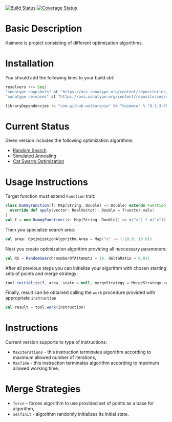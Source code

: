 [![Build Status](https://travis-ci.org/wol4aravio/Kaimere.svg?branch=master)](https://travis-ci.org/wol4aravio/Kaimere.svg?branch=master)
[![Coverage Status](https://coveralls.io/repos/github/wol4aravio/Kaimere/badge.svg?branch=master&pony=1)](https://coveralls.io/github/wol4aravio/Kaimere?branch=master&service=github)

# Basic Description
Kaimere is project consisting of different optimization algorithms.

# Installation

You should add the following lines to your build.sbt:

```scala
resolvers ++= Seq(
"sonatype snapshots" at "https://oss.sonatype.org/content/repositories/snapshots",
"sonatype releases" at "https://oss.sonatype.org/content/repositories/releases")

libraryDependencies += "com.github.wol4aravio" %% "kaimere" % "0.3.3-SNAPSHOT"
```
# Current Status
Given version includes the following optimization algorithms:
* [Random Search](https://en.wikipedia.org/wiki/Random_search)
* [Simulated Annealing](https://en.wikipedia.org/wiki/Simulated_annealing)
* [Cat Swarm Optimization](https://www.researchgate.net/publication/221419703_Cat_Swarm_Optimization)

# Usage Instructions
Target function must extend `Function` trait:
```scala
class DummyFunction(f: Map[String, Double] => Double) extends Function {
  override def apply(vector: RealVector): Double = f(vector.vals)
}
val f = new DummyFunction((v: Map[String, Double]) => v("x") * v("x"))
```

Then you specialize search area:
```scala
val area: OptimizationAlgorithm.Area = Map("x" -> (-10.0, 10.0))
```

Next you create optimization algorithm providing all neccessary parameters:
```scala
val RS = RandomSearch(numberOfAttempts = 10, deltaRatio = 0.01)
```

After all previous steps you can initialize your algorithm with chosen starting sets of points and merge strategy:
```scala
tool.initialize(f, area, state = null, mergeStrategy = MergeStrategy.selfInit)
```

Finally, result can be obtained calling the `work` procedure provided with appropriate `instruction`
```scala
val result = tool.work(instruction)
```

# Instructions
Current version supports to type of instructions:
* `MaxIterations` - this instruction terminates algorithm according to maximum allowed number of iterations,
* `MaxTime` - this instruction terminates algorithm according to maximum allowed working time. 

# Merge Strategies
* `force` - forces algorithm to use provided set of points as a base for algorithm,
* `selfInit` - algorithm randomly initializes its initial state.
